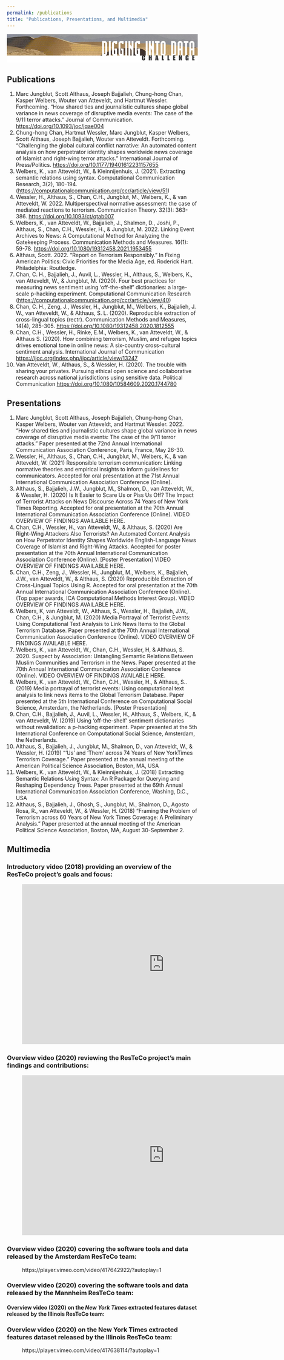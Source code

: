 ```yaml
---
permalink: /publications
title: "Publications, Presentations, and Multimedia"
---
```


![Digging into Data](assets/did2.png)

## Publications

1. Marc Jungblut, Scott Althaus, Joseph Bajjalieh, Chung-hong Chan, Kasper Welbers, Wouter van Atteveldt, and Hartmut Wessler. Forthcoming. “How shared ties and journalistic cultures shape global variance in news coverage of disruptive media events: The case of the 9/11 terror attacks.” Journal of Communication. https://doi.org/10.1093/joc/jqae004
2. Chung-hong Chan, Hartmut Wessler, Marc Jungblut, Kasper Welbers, Scott Althaus, Joseph Bajjalieh, Wouter van Atteveldt. Forthcoming. “Challenging the global cultural conflict narrative: An automated content analysis on how perpetrator identity shapes worldwide news coverage of Islamist and right-wing terror attacks.” International Journal of Press/Politics. https://doi.org/10.1177/19401612231157655
3. Welbers, K., van Atteveldt, W., & Kleinnijenhuis, J. (2021). Extracting semantic relations using syntax. Computational Communication Research, 3(2), 180-194. (https://computationalcommunication.org/ccr/article/view/51)
4. Wessler, H., Althaus, S., Chan, C.H., Jungblut, M., Welbers, K., & van Atteveldt, W. 2022. Multiperspectival normative assessment: the case of mediated reactions to terrorism. Communication Theory. 32(3): 363-386. https://doi.org/10.1093/ct/qtab007
5. Welbers, K., van Atteveldt, W., Bajjalieh, J., Shalmon, D., Joshi, P., Althaus, S., Chan, C.H., Wessler, H., & Jungblut, M. 2022. Linking Event Archives to News: A Computational Method for Analyzing the Gatekeeping Process. Communication Methods and Measures. 16(1): 59-78. https://doi.org/10.1080/19312458.2021.1953455
6. Althaus, Scott. 2022. “Report on Terrorism Responsibly.” In Fixing American Politics: Civic Priorities for the Media Age, ed. Roderick Hart. Philadelphia: Routledge.
7. Chan, C. H., Bajjalieh, J., Auvil, L., Wessler, H., Althaus, S., Welbers, K., van Atteveldt, W., & Jungblut, M. (2020). Four best practices for measuring news sentiment using ‘off-the-shelf’ dictionaries: a large-scale p-hacking experiment. Computational Communication Research (https://computationalcommunication.org/ccr/article/view/40)
8. Chan, C. H., Zeng, J., Wessler, H., Jungblut, M., Welbers, K., Bajjalieh, J. W., van Atteveldt, W., & Althaus, S. L. (2020). Reproducible extraction of cross-lingual topics (rectr). Communication Methods and Measures, 14(4), 285-305. https://doi.org/10.1080/19312458.2020.1812555
9. Chan, C.H., Wessler, H., Rinke, E.M., Welbers, K., van Atteveldt, W., & Althaus S. (2020). How combining terrorism, Muslim, and refugee topics drives emotional tone in online news: A six-country cross-cultural sentiment analysis. International Journal of Communication https://ijoc.org/index.php/ijoc/article/view/13247
10. Van Atteveldt, W., Althaus, S., & Wessler, H. (2020). The trouble with sharing your privates. Pursuing ethical open science and collaborative research across national jurisdictions using sensitive data. Political Communication https://doi.org/10.1080/10584609.2020.1744780

## Presentations

1. Marc Jungblut, Scott Althaus, Joseph Bajjalieh, Chung-hong Chan, Kasper Welbers, Wouter van Atteveldt, and Hartmut Wessler. 2022. “How shared ties and journalistic cultures shape global variance in news coverage of disruptive media events: The case of the 9/11 terror attacks.” Paper presented at the 72nd Annual International Communication Association Conference, Paris, France, May 26-30.
2. Wessler, H., Althaus, S., Chan, C.H., Jungblut, M., Welbers, K., & van Atteveldt, W. (2021) Responsible terrorism communication: Linking normative theories and empirical insights to inform guidelines for communicators. Accepted for oral presentation at the 71st Annual International Communication Association Conference (Online).
3. Althaus, S., Bajjalieh, J.W., Jungblut, M., Shalmon, D., van Atteveldt, W., & Wessler, H. (2020) Is It Easier to Scare Us or Piss Us Off? The Impact of Terrorist Attacks on News Discourse Across 74 Years of New York Times Reporting. Accepted for oral presentation at the 70th Annual International Communication Association Conference (Online). VIDEO OVERVIEW OF FINDINGS AVAILABLE HERE.
4. Chan, C.H., Wessler, H., van Atteveldt, W., & Althaus, S. (2020) Are Right-Wing Attackers Also Terrorists? An Automated Content Analysis on How Perpetrator Identity Shapes Worldwide English-Language News Coverage of Islamist and Right-Wing Attacks. Accepted for poster presentation at the 70th Annual International Communication Association Conference (Online). [Poster Presentation] VIDEO OVERVIEW OF FINDINGS AVAILABLE HERE.
5. Chan, C.H., Zeng, J., Wessler, H., Jungblut, M., Welbers, K., Bajjalieh, J.W., van Atteveldt, W., & Althaus, S. (2020) Reproducible Extraction of Cross-Lingual Topics Using R. Accepted for oral presentation at the 70th Annual International Communication Association Conference (Online). (Top paper awards, ICA Computational Methods Interest Group). VIDEO OVERVIEW OF FINDINGS AVAILABLE HERE.
6. Welbers, K, van Atteveldt, W., Althaus, S., Wessler, H., Bajjalieh, J.W., Chan, C.H., & Jungblut, M. (2020) Media Portrayal of Terrorist Events: Using Computational Text Analysis to Link News Items to the Global Terrorism Database. Paper presented at the 70th Annual International Communication Association Conference (Online). VIDEO OVERVIEW OF FINDINGS AVAILABLE HERE.
7. Welbers, K., van Atteveldt, W., Chan, C.H., Wessler, H, & Althaus, S. 2020. Suspect by Association: Untangling Semantic Relations Between Muslim Communities and Terrorism in the News. Paper presented at the 70th Annual International Communication Association Conference (Online). VIDEO OVERVIEW OF FINDINGS AVAILABLE HERE.
8. Welbers, K., van Atteveldt, W., Chan, C.H., Wessler, H., & Althaus, S.. (2019) Media portrayal of terrorist events: Using computational text analysis to link news items to the Global Terrorism Database. Paper presented at the 5th International Conference on Computational Social Science, Amsterdam, the Netherlands. [Poster Presentation]
9. Chan, C.H., Bajjalieh, J., Auvil, L., Wessler, H., Althaus, S., Welbers, K., & van Atteveldt, W. (2019) Using ‘off-the-shelf’ sentiment dictionaries without revalidation: a p-hacking experiment. Paper presented at the 5th International Conference on Computational Social Science, Amsterdam, the Netherlands.
10. Althaus, S., Bajjalieh, J., Jungblut, M., Shalmon, D., van Atteveldt, W., & Wessler, H. (2019) “‘Us’ and ‘Them’ across 74 Years of New YorkTimes Terrorism Coverage.” Paper presented at the annual meeting of the American Political Science Association, Boston, MA, USA
11. Welbers, K., van Atteveldt, W., & Kleinnijenhuis, J. (2018) Extracting Semantic Relations Using Syntax: An R Package for Querying and Reshaping Dependency Trees. Paper presented at the 69th Annual International Communication Association Conference, Washing, D.C., USA
12. Althaus, S., Bajjalieh, J., Ghosh, S., Jungblut, M., Shalmon, D., Agosto Rosa, R., van Atteveldt, W., & Wessler, H. (2018) “Framing the Problem of Terrorism across 60 Years of New York Times Coverage: A Preliminary Analysis.” Paper presented at the annual meeting of the American Political Science Association, Boston, MA, August 30-September 2.

## Multimedia

### Introductory video (2018) providing an overview of the ResTeCo project’s goals and focus:

<figure class="wp-block-embed alignwide is-type-video is-provider-youtube wp-block-embed-youtube wp-embed-aspect-16-9 wp-has-aspect-ratio"><div class="wp-block-embed__wrapper">
<iframe loading="lazy" title="How do journalists responsibly cover terrorism?" width="750" height="422" src="https://www.youtube.com/embed/-0Nin-UGApE?feature=oembed" frameborder="0" allow="accelerometer; autoplay; clipboard-write; encrypted-media; gyroscope; picture-in-picture; web-share" allowfullscreen=""></iframe>
</div></figure>

### Overview video (2020) reviewing the ResTeCo project’s main findings and contributions:

<figure class="wp-block-embed alignwide is-type-video is-provider-youtube wp-block-embed-youtube wp-embed-aspect-16-9 wp-has-aspect-ratio"><div class="wp-block-embed__wrapper">
<iframe loading="lazy" title="Responsible Terrorism Coverage Project (ResTeCo) Overview - ICA Conference 2020" width="750" height="422" src="https://www.youtube.com/embed/02Z9BsiZBSA?feature=oembed" frameborder="0" allow="accelerometer; autoplay; clipboard-write; encrypted-media; gyroscope; picture-in-picture; web-share" allowfullscreen=""></iframe>
</div></figure>

### Overview video (2020) covering the software tools and data released by the Amsterdam ResTeCo team:

<figure class="wp-block-embed-youtube alignwide wp-block-embed is-type-video is-provider-vimeo wp-embed-aspect-16-9 wp-has-aspect-ratio"><div class="wp-block-embed__wrapper">
https://player.vimeo.com/video/417642922/?autoplay=1
</div></figure>

### Overview video (2020) covering the software tools and data released by the Mannheim ResTeCo team:

<h4>Overview video (2020) on the <em>New York Times</em> extracted features dataset released by the Illinois ResTeCo team:</h4>

### Overview video (2020) on the New York Times extracted features dataset released by the Illinois ResTeCo team:

<figure class="wp-block-embed-youtube alignwide wp-block-embed is-type-video is-provider-vimeo wp-embed-aspect-4-3 wp-has-aspect-ratio"><div class="wp-block-embed__wrapper">
https://player.vimeo.com/video/417638114/?autoplay=1
</div></figure>
